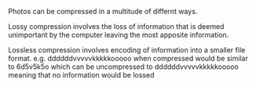 Photos can be compressed in a multitude of differnt ways. 

Lossy compression involves the loss of information that is deemed unimportant by the computer leaving the most apposite information.

Lossless compression involves encoding of information into a smaller file format. e.g. ddddddvvvvvkkkkkooooo when compressed would be similar to 6d5v5k5o which can be uncompressed to ddddddvvvvvkkkkkooooo meaning that no information would be lossed